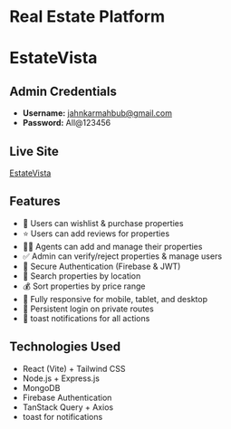 # Real Estate Platform 

# EstateVista

## Admin Credentials  
- **Username:** jahnkarmahbub@gmail.com
- **Password:**  All@123456

## Live Site  
[EstateVista](https://estatevista-7e230.web.app/)  

## Features  
- 🏡 Users can wishlist & purchase properties  
- ⭐ Users can add reviews for properties  
- 👩‍💼 Agents can add and manage their properties  
- ✅ Admin can verify/reject properties & manage users  
- 🔐 Secure Authentication (Firebase & JWT)  
- 📍 Search properties by location  
- 💰 Sort properties by price range  
- 🎨 Fully responsive for mobile, tablet, and desktop  
- 🚀 Persistent login on private routes  
- 🔔 toast notifications for all actions  

## Technologies Used

- React (Vite) + Tailwind CSS
- Node.js + Express.js
- MongoDB
- Firebase Authentication
- TanStack Query + Axios
- toast for notifications